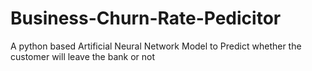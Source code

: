 # Business-Churn-Rate-Pedicitor
A python based Artificial Neural Network Model to Predict whether the customer will leave the bank or not
